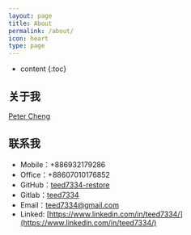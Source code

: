 ```yaml
---
layout: page
title: About
permalink: /about/
icon: heart
type: page
---
```


* content
{:toc}

## 关于我

<div class="LI-profile-badge"  data-version="v1" data-size="large" data-locale="en_US" data-type="vertical" data-theme="light" data-vanity="teed7334"><a class="LI-simple-link" href='https://tw.linkedin.com/in/teed7334?trk=profile-badge'>Peter Cheng</a></div>
<script type="text/javascript" src="https://platform.linkedin.com/badges/js/profile.js" async defer></script>

## 联系我

* Mobile：+886932179286
* Office：+88607010176852
* GitHub：[teed7334-restore](https://github.com/teed7334-restore)
* Gitlab：[teed7334](https://gitlab.com/teed7334)
* Email：teed7334@gmail.com
* Linked: [https://www.linkedin.com/in/teed7334/](https://www.linkedin.com/in/teed7334/)